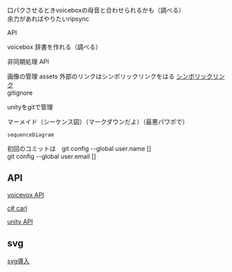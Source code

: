 口パクさせるときvoiceboxの母音と合わせられるかも（調べる）  
余力があればやりたいripsync

API

voicebox 辞書を作れる（調べる）

非同期処理 API

画像の管理 assets
外部のリンクはシンボリックリンクをはる
[シンボリックリンク](https://zenn.dev/kunosu/articles/f2a459431c3a4dfc48cb)  
gitignore

unityをgitで管理

マーメイド（シーケンス図）（マークダウンだよ）（最悪パワポで）
```mermaid
sequenceDiagram

```

初回のコミットは　git config --global user.name []  
                 git config --global user.email []

## API
[voicevox API](https://qiita.com/Haruyama_Dev/items/5b8ac0260cdfeff47121#:~:text=%E6%89%8B%E9%A0%86%20%E3%80%90%EF%BC%91%E3%80%91VOICEVOX%E3%81%AE%E8%B5%B7%E5%8B%95%20%E3%80%90%EF%BC%92%E3%80%91VoiceVox%E3%81%AEREST-API%E3%82%AF%E3%83%A9%E3%82%A4%E3%82%A2%E3%83%B3%E3%83%88%E4%BD%9C%E6%88%90,%E3%80%90%EF%BC%94%E3%80%91Unity%E3%81%AB%E7%A9%BA%E3%81%AEGameObject%E3%82%92%E7%94%A8%E6%84%8F%20%E3%80%90%EF%BC%95%E3%80%91%E3%82%B3%E3%83%B3%E3%83%9D%E3%83%BC%E3%83%8D%E3%83%B3%E3%83%88%E3%82%92%E8%BF%BD%E5%8A%A0%20%E3%80%90%EF%BC%96%E3%80%91%E5%AE%9F%E8%A1%8C%EF%BC%81)  

[c# carl](https://qiita.com/santarou6/items/8f860138494ba6d0950e)

[unity API](https://qiita.com/pchan52/items/feca16ea98289ec31c65#:~:text=Project%E3%83%93,%E9%81%B8%E6%8A%9E%E3%81%97%E3%81%A6%E4%B8%8B%E3%81%95%E3%81%84%E3%80%82)

## svg
[svg導入](https://tech.griphone.co.jp/2022/12/06/unity-png-svg/)